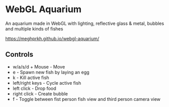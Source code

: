 # WebGL Aquarium
An aquarium made in WebGL with lighting, reflective glass & metal, bubbles and multiple kinds of fishes

https://meghprkh.github.io/webgl-aquarium/

## Controls
- w/a/s/d + Mouse - Move
- e - Spawn new fish by laying an egg
- k - Kill active fish
- left/right keys - Cycle active fish
- left click -  Drop food
- right click - Create bubble
- f - Toggle between fist person fish view and third person camera view
